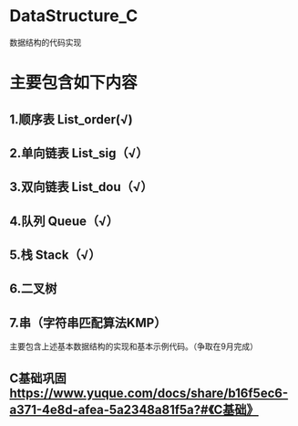 # DataStructure_C
数据结构的代码实现


# 主要包含如下内容
## 1.顺序表 List_order(√)
## 2.单向链表 List_sig（√）
## 3.双向链表 List_dou（√）
## 4.队列 Queue（√）
## 5.栈 Stack（√）
## 6.二叉树
## 7.串（字符串匹配算法KMP）

主要包含上述基本数据结构的实现和基本示例代码。（争取在9月完成）


## C基础巩固 https://www.yuque.com/docs/share/b16f5ec6-a371-4e8d-afea-5a2348a81f5a?#《C基础》
